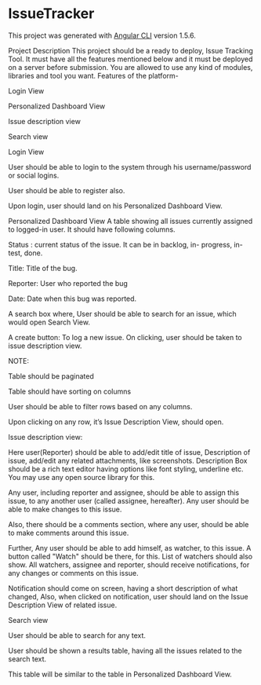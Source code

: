 # IssueTracker

This project was generated with [Angular CLI](https://github.com/angular/angular-cli) version 1.5.6.

Project Description This project should be a ready to deploy, Issue Tracking Tool. It must have all the features mentioned below and it must be deployed on a server before submission. You are allowed to use any kind of modules, libraries and tool you want. Features of the platform-

Login View

Personalized Dashboard View

Issue description view

Search view

Login View

User should be able to login to the system through his username/password or social logins.

User should be able to register also.

Upon login, user should land on his Personalized Dashboard View.

Personalized Dashboard View A table showing all issues currently assigned to logged-in user. It should have following columns.

Status : current status of the issue. It can be in backlog, in- progress, in-test, done.

Title: Title of the bug.

Reporter: User who reported the bug

Date: Date when this bug was reported.

A search box where, User should be able to search for an issue, which would open Search View.

A create button: To log a new issue. On clicking, user should be taken to issue description view.

NOTE:

Table should be paginated

Table should have sorting on columns

User should be able to filter rows based on any columns.

Upon clicking on any row, it’s Issue Description View, should open.

Issue description view:

Here user(Reporter) should be able to add/edit title of issue, Description of issue, add/edit any related attachments, like screenshots. Description Box should be a rich text editor having options like font styling, underline etc. You may use any open source library for this.

Any user, including reporter and assignee, should be able to assign this issue, to any another user (called assignee, hereafter). Any user should be able to make changes to this issue.

Also, there should be a comments section, where any user, should be able to make comments around this issue.

Further, Any user should be able to add himself, as watcher, to this issue. A button called "Watch" should be there, for this. List of watchers should also show. All watchers, assignee and reporter, should receive notifications, for any changes or comments on this issue.

Notification should come on screen, having a short description of what changed, Also, when clicked on notification, user should land on the Issue Description View of related issue.

Search view

User should be able to search for any text.

User should be shown a results table, having all the issues related to the search text.

This table will be similar to the table in Personalized Dashboard View.
